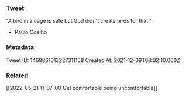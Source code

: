 ### Tweet
"A bird in a cage is safe but God didn't create birds for that."

- Paulo Coelho

### Metadata
Tweet ID: 1468861013227311108
Created At: 2021-12-09T08:32:10.000Z

### Related
[[2022-05-21 11-07-00 Get comfortable being uncomfortable]]


